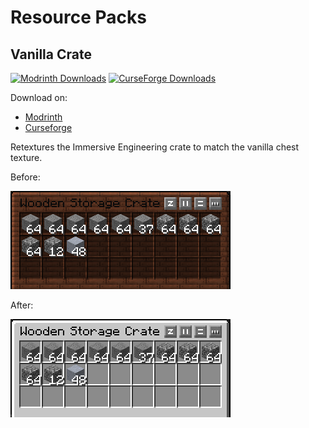 # Resource Packs

## Vanilla Crate

[![Modrinth Downloads](https://img.shields.io/modrinth/dt/LDhMUFRV?label=Modrinth%20Downloads&color=1bd769)](https://modrinth.com/resourcepack/vanilla-crate)
[![CurseForge Downloads](https://img.shields.io/curseforge/dt/890581?label=Curseforge%20Downloads&color=ee6336)
](https://www.curseforge.com/minecraft/texture-packs/vanilla-crate)

Download on:

- [Modrinth](https://modrinth.com/resourcepack/vanilla-crate)
- [Curseforge](https://www.curseforge.com/minecraft/texture-packs/vanilla-crate)

Retextures the Immersive Engineering crate to match the vanilla chest texture.

Before:

![](vanillacrate/assets/promotion/before.png)

After:

![](vanillacrate/assets/promotion/after.png)
